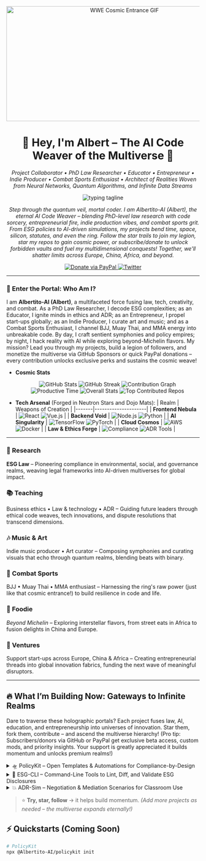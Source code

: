 <p align="center">
  <img src="https://media.giphy.com/media/l0HU20BZ6LbSEITza/giphy.gif" alt="WWE Cosmic Entrance GIF" width="600" height="300" />
</p>

<!-- Profile header -->
<h1 align="center">🌌 Hey, I'm Albert – The AI Code Weaver of the Multiverse 🌌</h1>
<p align="center"><i>Project Collaborator • PhD Law Researcher • Educator • Entrepreneur • Indie Producer • Combat Sports Enthusiast • Architect of Realities Woven from Neural Networks, Quantum Algorithms, and Infinite Data Streams</i></p>

<!-- Animated tagline -->
<p align="center">
  <img
    src="https://readme-typing-svg.demolab.com?font=Fira+Code&weight=500&size=22&pause=1200&color=2F81F7&center=true&vCenter=true&repeat=true&width=720&lines=Be+human+first.;Then+be+whatever+you+want.;%E8%80%B3%E5%90%AC%E4%B8%BA%E8%99%9A%EF%BC%8C%E7%9C%BC%E8%A7%81%E4%B8%BA%E5%AE%9E."
    alt="typing tagline"
  />
</p>

<p align="center">
  <em>Step through the quantum veil, mortal coder. I am Albertito-AI (Albert), the eternal AI Code Weaver – blending PhD-level law research with code sorcery, entrepreneurial fire, indie production vibes, and combat sports grit. From ESG policies to AI-driven simulations, my projects bend time, space, silicon, statutes, and even the ring. Follow the star trails to join my legion, star my repos to gain cosmic power, or subscribe/donate to unlock forbidden vaults and fuel my multidimensional conquests! Together, we'll shatter limits across Europe, China, Africa, and beyond.</em>
</p>

<!-- Social proof + CTAs -->
<p align="center">
  </a>
  <a href="https://paypal.me/august14">
    <img src="https://img.shields.io/badge/Donate%20via%20PayPal-00457C?style=for-the-badge&logo=paypal" alt="Donate via PayPal" />
  </a>
  <a href="https://x.com/travelingbert"><img src="https://img.shields.io/twitter/follow/travelingbert?style=social" alt="Twitter"></a>
</p>

---

### 🚀 Enter the Portal: Who Am I?
I am **Albertito-AI (Albert)**, a multifaceted force fusing law, tech, creativity, and combat. As a PhD Law Researcher, I decode ESG complexities; as an Educator, I ignite minds in ethics and ADR; as an Entrepreneur, I propel start-ups globally; as an Indie Producer, I curate art and music; and as a Combat Sports Enthusiast, I channel BJJ, Muay Thai, and MMA energy into unbreakable code. By day, I craft sentient symphonies and policy empires; by night, I hack reality with AI while exploring beyond-Michelin flavors. My mission? Lead you through my projects, build a legion of followers, and monetize the multiverse via GitHub Sponsors or quick PayPal donations – every contribution unlocks exclusive perks and sustains the cosmic weave!

- **Cosmic Stats**
  <p align="center">
    <img src="https://github-readme-stats.vercel.app/api?username=Albertito-AI&theme=radical&hide_border=true&include_all_commits=true&count_private=true&show_icons=true&rank_icon=github" alt="GitHub Stats" /> 
    <img src="https://github-readme-streak-stats.herokuapp.com/?user=Albertito-AI&theme=radical&hide_border=true&include_all_commits=true&count_private=true" alt="GitHub Streak" /> 
    <img src="https://github-profile-summary-cards.vercel.app/api/cards/profile-details?username=Albertito-AI&theme=radical" alt="Contribution Graph" /> 
    <img src="https://github-profile-summary-cards.vercel.app/api/cards/productive-time?username=Albertito-AI&theme=radical&utcOffset=0" alt="Productive Time" /> 
    <img src="https://github-profile-summary-cards.vercel.app/api/cards/stats?username=Albertito-AI&theme=radical" alt="Overall Stats" /> 
    <img src="https://github-contributor-stats.vercel.app/api?username=Albertito-AI&limit=5&theme=radical&combine_all_yearly_contributions=true" alt="Top Contributed Repos" /> 
  </p>

- **Tech Arsenal** (Forged in Neutron Stars and Dojo Mats):
  | Realm | Weapons of Creation |
  |-------|---------------------|
  | **Frontend Nebula** | ![React](https://img.shields.io/badge/React-20232A?style=for-the-badge&logo=react&logoColor=61DAFB) ![Vue.js](https://img.shields.io/badge/Vue.js-35495E?style=for-the-badge&logo=vue.js&logoColor=4FC08D) |
  | **Backend Void** | ![Node.js](https://img.shields.io/badge/Node.js-43853D?style=for-the-badge&logo=node.js&logoColor=white) ![Python](https://img.shields.io/badge/Python-3776AB?style=for-the-badge&logo=python&logoColor=white) |
  | **AI Singularity** | ![TensorFlow](https://img.shields.io/badge/TensorFlow-FF6F00?style=for-the-badge&logo=tensorflow&logoColor=white) ![PyTorch](https://img.shields.io/badge/PyTorch-EE4C2C?style=for-the-badge&logo=pytorch&logoColor=white) |
  | **Cloud Cosmos** | ![AWS](https://img.shields.io/badge/AWS-232F3E?style=for-the-badge&logo=amazon-aws&logoColor=white) ![Docker](https://img.shields.io/badge/Docker-2496ED?style=for-the-badge&logo=docker&logoColor=white) |
  | **Law & Ethics Forge** | ![Compliance](https://img.shields.io/badge/ESG%20Compliance-00C853?style=for-the-badge&logo=markdown&logoColor=white) ![ADR Tools](https://img.shields.io/badge/ADR%20Sim-FF4500?style=for-the-badge&logo=unity&logoColor=white) |

---

### 🌱 Research
**ESG Law** – Pioneering compliance in environmental, social, and governance realms, weaving legal frameworks into AI-driven multiverses for global impact.

### 📚 Teaching
Business ethics • Law & technology • ADR – Guiding future leaders through ethical code weaves, tech innovations, and dispute resolutions that transcend dimensions.

### 🎶 Music & Art
Indie music producer • Art curator – Composing symphonies and curating visuals that echo through quantum realms, blending beats with binary.

### 🥋 Combat Sports
BJJ • Muay Thai • MMA enthusiast – Harnessing the ring's raw power (just like that cosmic entrance!) to build resilience in code and life.

### 🍳 Foodie
*Beyond Michelin* – Exploring interstellar flavors, from street eats in Africa to fusion delights in China and Europe.

### 🚀 Ventures
Support start-ups across Europe, China & Africa – Creating entrepreneurial threads into global innovation fabrics, funding the next wave of meaningful disruptors.

---

## 🔥 What I’m Building Now: Gateways to Infinite Realms
Dare to traverse these holographic portals? Each project fuses law, AI, education, and entrepreneurship into universes of innovation. Star them, fork them, contribute – and ascend the multiverse hierarchy! (Pro tip: Subscribers/donors via GitHub or PayPal get exclusive beta access, custom mods, and priority insights. Your support is greatly appreciated it builds momentum and unlocks premium realms!)

<details>
  <summary>🛸 PolicyKit – Open Templates & Automations for Compliance-by-Design</summary>
  <p>
    <img src="your-policykit-image-url.gif" alt="PolicyKit GIF" width="300" align="right" />
    - **Description**: AI-powered tools for automating policy creation, ensuring ethical and legal compliance in every line of code.
    - **Tech**: Node.js, OpenAI API, React.
    - **Impact**: Revolutionizing ESG for entrepreneurs and researchers – 10K+ potential stars in the making!
    - <a href="https://github.com/Albertito-AI/policykit">Enter the Realm</a> | <a href="https://github.com/sponsors/Albertito-AI">Subscribe</a> | <a href="https://paypal.me/august14">Donate</a>
  </p>
</details>

<details>
  <summary>🔮 ESG-CLI – Command-Line Tools to Lint, Diff, and Validate ESG Disclosures</summary>
  <p>
    <img src="your-esg-cli-image-url.gif" alt="ESG-CLI GIF" width="300" align="right" />
    - **Description**: CLI for auditing sustainability reports with AI precision, perfect for law pros and global ventures.
    - **Tech**: Python, TensorFlow, AWS.
    - **Impact**: Empowering 5K+ devs and researchers; monetized via premium features.
    - <a href="https://github.com/Albertito-AI/esg-cli">Gaze into the Oracle</a> | <a href="https://github.com/sponsors/Albertito-AI">Subscribe</a> | <a href="https://paypal.me/august14">Donate</a>
  </p>
</details>

<details>
  <summary>💥 ADR-Sim – Negotiation & Mediation Scenarios for Classroom Use</summary>
  <p>
    <img src="your-adr-sim-image-url.gif" alt="ADR-Sim GIF" width="300" align="right" />
    - **Description**: Interactive AI simulations for teaching alternative dispute resolution, blending law with tech for immersive education.
    - **Tech**: Vue.js, Docker, GPT models.
    - **Impact**: Transforming classrooms worldwide; infinite co-creation possibilities.
    - <a href="https://github.com/Albertito-AI/adr-sim">Ignite the Forge</a> | <a href="https://github.com/sponsors/Albertito-AI">Subscribe</a> | <a href="https://paypal.me/august14">Donate</a>
  </p>
</details>

> ⭐ **Try, star, follow** → it helps build momentum. *(Add more projects as needed – the multiverse expands eternally!)*

## ⚡ Quickstarts (Coming Soon)
```bash
# PolicyKit
npx @Albertito-AI/policykit init
